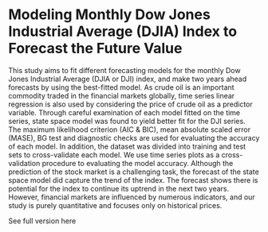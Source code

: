 # Modeling Monthly Dow Jones Industrial Average (DJIA) Index to Forecast the Future Value

This study aims to fit different forecasting models for the monthly Dow Jones Industrial Average (DJIA or DJI) index, and make two years ahead forecasts by using the best-fitted model. As crude oil is an important commodity traded in the financial markets globally, time series linear regression is also used by considering the price of crude oil as a predictor variable. Through careful examination of each model fitted on the time series, state space model was found to yield better fit for the DJI series. The maximum likelihood criterion (AIC & BIC), mean absolute scaled error (MASE), BG test and diagnostic checks are used for evaluating the accuracy of each model. In addition, the dataset was divided into training and test sets to cross-validate each model. We use time series plots as a cross-validation procedure to evaluating the model accuracy. Although the prediction of the stock market is a challenging task, the forecast of the state space model did capture the trend of the index. The forecast shows there is potential for the index to continue its uptrend in the next two years. However, financial markets are influenced by numerous indicators, and our study is purely quantitative and focuses only on historical prices. 

See full version here
